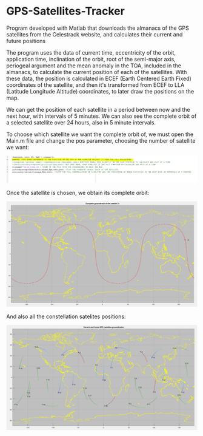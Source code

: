 # GPS-Satellites-Tracker
Program developed with Matlab that downloads the almanacs of the GPS satellites from the Celestrack website, and calculates their current and future positions

The program uses the data of current time, eccentricity of the orbit, application time, inclination of the orbit, root of the semi-major axis, periogeal argument and the mean anomaly in the TOA, included in the almanacs, to calculate the current position of each of the satellites. With these data, the position is calculated in ECEF (Earth Centered Earth Fixed) coordinates of the satellite, and then it's transformed from ECEF to LLA (Latitude Longitude Altitude) coordinates, to later draw the positions on the map.

We can get the position of each satellite in a period between now and the next hour, with intervals of 5 minutes. We can also see the complete orbit of a selected satellite over 24 hours, also in 5 minute intervals.

To choose which satellite we want the complete orbit of, we must open the Main.m file and change the pos parameter, choosing the number of satellite we want:

![Satelite Pos Parameter](https://github.com/SergiBago/GPS-Satellites-Tracker/blob/master/Images/Show%20Pos%20Parameter.PNG)

Once the satellite is chosen, we obtain its complete orbit:

![Satelite Complete Groundtrack](https://github.com/SergiBago/GPS-Satellites-Tracker/blob/master/Images/Complete%20GroundTrack.PNG)

And also all the constellation satelites positions:

![Satelite Complete Groundtrack](https://github.com/SergiBago/GPS-Satellites-Tracker/blob/master/Images/Constellation%20Image.PNG)
